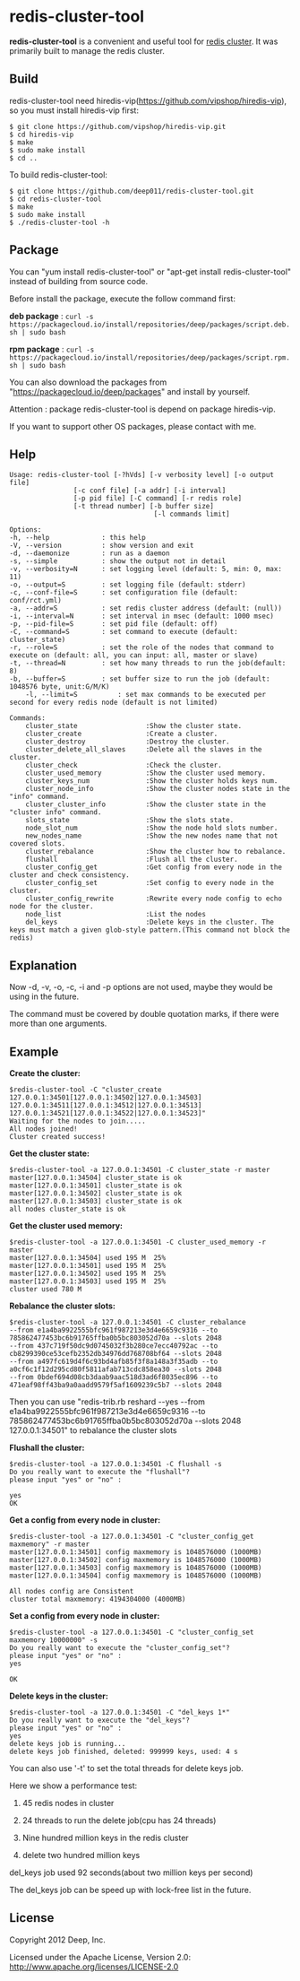 # redis-cluster-tool

**redis-cluster-tool** is a convenient and useful tool for [redis cluster](https://github.com/antirez/redis). It was primarily built to manage the redis cluster.

## Build

redis-cluster-tool need hiredis-vip(https://github.com/vipshop/hiredis-vip), so you must install hiredis-vip first:

    $ git clone https://github.com/vipshop/hiredis-vip.git
    $ cd hiredis-vip
    $ make
    $ sudo make install
    $ cd ..

To build redis-cluster-tool:

    $ git clone https://github.com/deep011/redis-cluster-tool.git
    $ cd redis-cluster-tool
    $ make
    $ sudo make install
    $ ./redis-cluster-tool -h

## Package

You can "yum install redis-cluster-tool" or "apt-get install redis-cluster-tool" instead of building from source code.

Before install the package, execute the follow command first:

**deb package** : `curl -s https://packagecloud.io/install/repositories/deep/packages/script.deb.sh | sudo bash`

**rpm package** : `curl -s https://packagecloud.io/install/repositories/deep/packages/script.rpm.sh | sudo bash`

You can also download the packages from "https://packagecloud.io/deep/packages" and install by yourself.

Attention : package redis-cluster-tool is depend on package hiredis-vip.

If you want to support other OS packages, please contact with me.
	
## Help

	Usage: redis-cluster-tool [-?hVds] [-v verbosity level] [-o output file]
					[-c conf file] [-a addr] [-i interval]
					[-p pid file] [-C command] [-r redis role]
					[-t thread number] [-b buffer size]
                                        [-l commands limit]
	
	Options:
	-h, --help             : this help
	-V, --version          : show version and exit
	-d, --daemonize        : run as a daemon
	-s, --simple           : show the output not in detail
	-v, --verbosity=N      : set logging level (default: 5, min: 0, max: 11)
	-o, --output=S         : set logging file (default: stderr)
	-c, --conf-file=S      : set configuration file (default: conf/rct.yml)
	-a, --addr=S           : set redis cluster address (default: (null))
	-i, --interval=N       : set interval in msec (default: 1000 msec)
	-p, --pid-file=S       : set pid file (default: off)
	-C, --command=S        : set command to execute (default: cluster_state)
	-r, --role=S           : set the role of the nodes that command to execute on (default: all, you can input: all, master or slave)
	-t, --thread=N         : set how many threads to run the job(default: 8)
	-b, --buffer=S         : set buffer size to run the job (default: 1048576 byte, unit:G/M/K)
        -l, --limit=S          : set max commands to be executed per second for every redis node (default is not limited)
	
	Commands:
		cluster_state                 :Show the cluster state.
		cluster_create                :Create a cluster.
		cluster_destroy               :Destroy the cluster.
		cluster_delete_all_slaves     :Delete all the slaves in the cluster.
		cluster_check                 :Check the cluster.
		cluster_used_memory           :Show the cluster used memory.
		cluster_keys_num              :Show the cluster holds keys num.
		cluster_node_info             :Show the cluster nodes state in the "info" command.
		cluster_cluster_info          :Show the cluster state in the "cluster info" command.
		slots_state                   :Show the slots state.
		node_slot_num                 :Show the node hold slots number.
		new_nodes_name                :Show the new nodes name that not covered slots.
		cluster_rebalance             :Show the cluster how to rebalance.
		flushall                      :Flush all the cluster.
		cluster_config_get            :Get config from every node in the cluster and check consistency.
		cluster_config_set            :Set config to every node in the cluster.
		cluster_config_rewrite        :Rewrite every node config to echo node for the cluster.
		node_list                     :List the nodes
		del_keys                      :Delete keys in the cluster. The keys must match a given glob-style pattern.(This command not block the redis)
        
## Explanation

Now -d, -v, -o, -c, -i and -p options are not used, maybe they would be using in the future.

The command must be covered by double quotation marks, if there were more than one arguments.

## Example

**Create the cluster:**

    $redis-cluster-tool -C "cluster_create 127.0.0.1:34501[127.0.0.1:34502|127.0.0.1:34503] 127.0.0.1:34511[127.0.0.1:34512|127.0.0.1:34513] 127.0.0.1:34521[127.0.0.1:34522|127.0.0.1:34523]"
    Waiting for the nodes to join.....
	All nodes joined!
	Cluster created success!

**Get the cluster state:**

    $redis-cluster-tool -a 127.0.0.1:34501 -C cluster_state -r master
    master[127.0.0.1:34504] cluster_state is ok 
    master[127.0.0.1:34501] cluster_state is ok 
    master[127.0.0.1:34502] cluster_state is ok 
    master[127.0.0.1:34503] cluster_state is ok 
    all nodes cluster_state is ok

    
**Get the cluster used memory:**

    $redis-cluster-tool -a 127.0.0.1:34501 -C cluster_used_memory -r master
    master[127.0.0.1:34504] used 195 M	25%
    master[127.0.0.1:34501] used 195 M	25%
    master[127.0.0.1:34502] used 195 M	25%
    master[127.0.0.1:34503] used 195 M	25%
    cluster used 780 M
    

**Rebalance the cluster slots:**

    $redis-cluster-tool -a 127.0.0.1:34501 -C cluster_rebalance
    --from e1a4ba9922555bfc961f987213e3d4e6659c9316 --to 785862477453bc6b91765ffba0b5bc803052d70a --slots 2048
    --from 437c719f50dc9d0745032f3b280ce7ecc40792ac --to cb8299390ce53cefb2352db34976dd768708bf64 --slots 2048
    --from a497fc619d4f6c93bd4afb85f3f8a148a3f35adb --to a0cf6c1f12d295cd80f5811afab713cdc858ea30 --slots 2048
    --from 0bdef694d08cb3daab9aac518d3ad6f8035ec896 --to 471eaf98ff43ba9a0aadd9579f5af1609239c5b7 --slots 2048

Then you can use "redis-trib.rb reshard --yes --from e1a4ba9922555bfc961f987213e3d4e6659c9316 --to 785862477453bc6b91765ffba0b5bc803052d70a --slots 2048 127.0.0.1:34501" to rebalance the cluster slots 
    

**Flushall the cluster:**

    $redis-cluster-tool -a 127.0.0.1:34501 -C flushall -s
    Do you really want to execute the "flushall"?
    please input "yes" or "no" :
    
    yes
    OK


**Get a config from every node in cluster:**

    $redis-cluster-tool -a 127.0.0.1:34501 -C "cluster_config_get maxmemory" -r master
    master[127.0.0.1:34501] config maxmemory is 1048576000 (1000MB)
    master[127.0.0.1:34502] config maxmemory is 1048576000 (1000MB)
    master[127.0.0.1:34503] config maxmemory is 1048576000 (1000MB)
    master[127.0.0.1:34504] config maxmemory is 1048576000 (1000MB)

    All nodes config are Consistent
    cluster total maxmemory: 4194304000 (4000MB)
    

**Set a config from every node in cluster:**

    $redis-cluster-tool -a 127.0.0.1:34501 -C "cluster_config_set maxmemory 10000000" -s
    Do you really want to execute the "cluster_config_set"?
    please input "yes" or "no" :
    yes
    
    OK

**Delete keys in the cluster:**

    $redis-cluster-tool -a 127.0.0.1:34501 -C "del_keys 1*"
    Do you really want to execute the "del_keys"?
    please input "yes" or "no" :
    yes
    delete keys job is running...
    delete keys job finished, deleted: 999999 keys, used: 4 s

You can also use '-t' to set the total threads for delete keys job.

Here we show a performance test:

1. 45 redis nodes in cluster

2. 24 threads to run the delete job(cpu has 24 threads)

3. Nine hundred million keys in the redis cluster

4. delete two hundred million keys

del_keys job used 92 seconds(about two million keys per second)

The del_keys job can be speed up with lock-free list in the future.
	
## License

Copyright 2012 Deep, Inc.

Licensed under the Apache License, Version 2.0: http://www.apache.org/licenses/LICENSE-2.0
